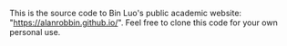 This is the source code to Bin Luo's public academic website: "https://alanrobbin.github.io/". Feel free to clone this code for your own personal use.